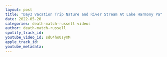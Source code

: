 ```yaml
---
layout: post
title: "Day3 Vacation Trip Nature and River Stream At Lake Harmony Pa"
date: 2022-05-20
categories: death-match-russell videos
author: death-match-russell
spotify_track_id: 
youtube_video_id: sdU4ho0symM
apple_track_id: 
youtube_metadata: 
---
```

